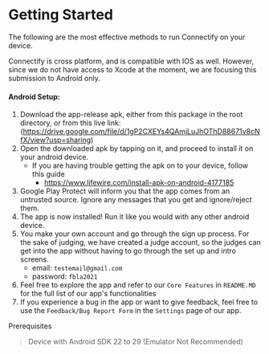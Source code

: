 # Getting Started
The following are the most effective methods to run Connectify on your device.

Connectify is cross platform, and is compatible with IOS as well. However, since we do not have access to Xcode at the moment, we are focusing this submission to Android only.


#### Android Setup:
1. Download the app-release apk, either from this package in the root directory, or from this live link: (https://drive.google.com/file/d/1gP2CXEYs4QAmjLuJhOThD88671v8cNfX/view?usp=sharing)
2. Open the downloaded apk by tapping on it, and proceed to install it on your android device.
   - If you are having trouble getting the apk on to your device, follow this guide 
        - https://www.lifewire.com/install-apk-on-android-4177185
3. Google Play Protect will inform you that the app comes from an untrusted source. Ignore any messages that you get and ignore/reject them.
4. The app is now installed! Run it like you would with any other android device.
5. You make your own account and go through the sign up process. For the sake of judging, we have created a judge account, so the judges can get into the app without having to go through the set up and intro screens.
   * email: `testemail@gmail.com`
   * password: `fbla2021`
6. Feel free to explore the app and refer to our `Core Features` in `README.MD` for the full list of our app's functionalities
7. If you experience a bug in the app or want to give feedback, feel free to use the `Feedback/Bug Report Form`  in the `Settings` page of our app.


Prerequisites
> Device with Android SDK 22 to 29 (Emulator Not Recommended)




